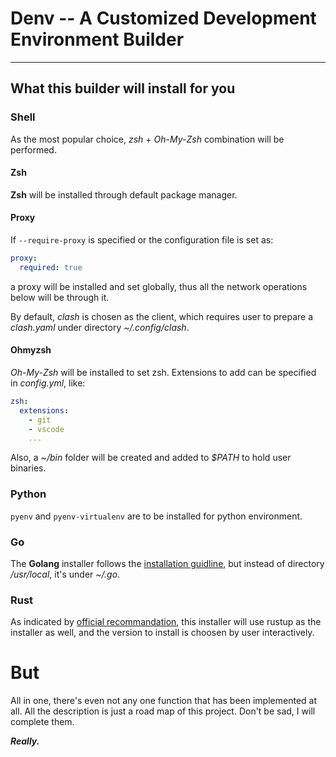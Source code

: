 # Denv -- A Customized Development Environment Builder
-------

## What this builder will install for you

### Shell

As the most popular choice, *zsh* + *Oh-My-Zsh* combination will be performed.

#### Zsh

**Zsh** will be installed through default package manager.

#### Proxy

If `--require-proxy` is specified or the configuration file is set as:
```yaml
proxy:
  required: true
```
a proxy will be installed and set globally, thus all the network operations
below will be through it.

By default, *clash* is chosen as the client, which requires user to prepare a
*clash.yaml* under directory *~/.config/clash*.

#### Ohmyzsh

*Oh-My-Zsh* will be installed to set zsh. Extensions to add can be specified in
*config.yml*, like:
```yaml
zsh:
  extensions:
    - git
    - vscode
    ...
```
Also, a *~/bin* folder will be created and added to *$PATH* to hold user binaries.

### Python

`pyenv` and `pyenv-virtualenv` are to be installed for python environment.

### Go

The **Golang** installer follows the [installation guidline](https://golang.org/doc/install), but instead of directory */usr/local*, it's under *~/.go*.

### Rust

As indicated by [official recommandation](https://www.rust-lang.org/tools/install), this installer will use rustup as the installer as well, and the version to install is choosen by user interactively.

# But

All in one, there's even not any one function that has been implemented at all.
All the description is just a road map of this project. Don't be sad, I will
complete them.

***Really.***
